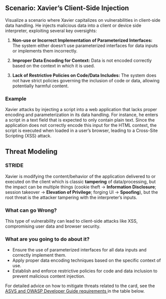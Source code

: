 ## Scenario: Xavier’s Client-Side Injection

Visualize a scenario where Xavier capitalizes on vulnerabilities in client-side data handling. He injects malicious data into a client or device side interpreter, exploiting several key oversights:

1. **Non-use or Incorrect Implementation of Parameterized Interfaces:** The system either doesn’t use parameterized interfaces for data inputs or implements them incorrectly.

2. **Improper Data Encoding for Context:** Data is not encoded correctly based on the context in which it is used.

3. **Lack of Restrictive Policies on Code/Data Includes:** The system does not have strict policies governing the inclusion of code or data, allowing potentially harmful content.

### Example

Xavier attacks by injecting a script into a web application that lacks proper encoding and parameterization in its data handling. For instance, he enters a script in a text field that is expected to only contain plain text. Since the application does not correctly encode this input for the HTML context, the script is executed when loaded in a user’s browser, leading to a Cross-Site Scripting (XSS) attack.

## Threat Modeling

### STRIDE

Xavier is modifying the content/behavior of the application delivered to or executed on the client which is classic **tampering** of data/processing, but the impact can be multiple things (cookie theft → **Information Disclosure**; session takeover → **Elevation of Privilege**; forging UI → **Spoofing**), but the root threat is the attacker tampering with the interpreter’s inputs.

### What can go Wrong?

This type of vulnerability can lead to client-side attacks like XSS, compromising user data and browser security.

### What are you going to do about it?

- Ensure the use of parameterized interfaces for all data inputs and correctly implement them.
- Apply proper data encoding techniques based on the specific context of use.
- Establish and enforce restrictive policies for code and data inclusion to prevent malicious content injection.

For detailed advice on how to mitigate threats related to the card, see the [ASVS and OWASP Developer Guide requirements ](#mapping 'ASVS and OWASP Developer Guide requirements [internal]') in the table below.
